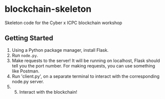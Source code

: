 # blockchain-skeleton
Skeleton code for the Cyber x ICPC blockchain workshop

## Getting Started

1. Using a Python package manager, install Flask.
2. Run `node.py`.
3. Make requests to the server! It will be running on localhost, Flask should tell you the port number. For making requests, you can use something like Postman.
4. Run 'client.py', on a separate terminal to interact with the corresponding node.py server.
5. 5. Interact with the blockchain!
    
